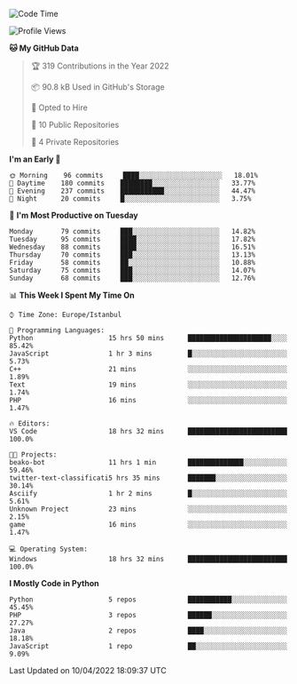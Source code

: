 <!--START_SECTION:waka-->
![Code Time](http://img.shields.io/badge/Code%20Time-146%20hrs%2033%20mins-blue)

![Profile Views](http://img.shields.io/badge/Profile%20Views-6-blue)

**🐱 My GitHub Data** 

> 🏆 319 Contributions in the Year 2022
 > 
> 📦 90.8 kB Used in GitHub's Storage 
 > 
> 💼 Opted to Hire
 > 
> 📜 10 Public Repositories 
 > 
> 🔑 4 Private Repositories  
 > 
**I'm an Early 🐤** 

```text
🌞 Morning    96 commits     ████░░░░░░░░░░░░░░░░░░░░░   18.01% 
🌆 Daytime    180 commits    ████████░░░░░░░░░░░░░░░░░   33.77% 
🌃 Evening    237 commits    ███████████░░░░░░░░░░░░░░   44.47% 
🌙 Night      20 commits     █░░░░░░░░░░░░░░░░░░░░░░░░   3.75%

```
📅 **I'm Most Productive on Tuesday** 

```text
Monday       79 commits     ███░░░░░░░░░░░░░░░░░░░░░░   14.82% 
Tuesday      95 commits     ████░░░░░░░░░░░░░░░░░░░░░   17.82% 
Wednesday    88 commits     ████░░░░░░░░░░░░░░░░░░░░░   16.51% 
Thursday     70 commits     ███░░░░░░░░░░░░░░░░░░░░░░   13.13% 
Friday       58 commits     ██░░░░░░░░░░░░░░░░░░░░░░░   10.88% 
Saturday     75 commits     ███░░░░░░░░░░░░░░░░░░░░░░   14.07% 
Sunday       68 commits     ███░░░░░░░░░░░░░░░░░░░░░░   12.76%

```


📊 **This Week I Spent My Time On** 

```text
⌚︎ Time Zone: Europe/Istanbul

💬 Programming Languages: 
Python                   15 hrs 50 mins      █████████████████████░░░░   85.42% 
JavaScript               1 hr 3 mins         █░░░░░░░░░░░░░░░░░░░░░░░░   5.73% 
C++                      21 mins             ░░░░░░░░░░░░░░░░░░░░░░░░░   1.89% 
Text                     19 mins             ░░░░░░░░░░░░░░░░░░░░░░░░░   1.74% 
PHP                      16 mins             ░░░░░░░░░░░░░░░░░░░░░░░░░   1.47%

🔥 Editors: 
VS Code                  18 hrs 32 mins      █████████████████████████   100.0%

🐱‍💻 Projects: 
beako-bot                11 hrs 1 min        ██████████████░░░░░░░░░░░   59.46% 
twitter-text-classificati5 hrs 35 mins       ███████░░░░░░░░░░░░░░░░░░   30.14% 
Asciify                  1 hr 2 mins         █░░░░░░░░░░░░░░░░░░░░░░░░   5.61% 
Unknown Project          23 mins             ░░░░░░░░░░░░░░░░░░░░░░░░░   2.15% 
game                     16 mins             ░░░░░░░░░░░░░░░░░░░░░░░░░   1.47%

💻 Operating System: 
Windows                  18 hrs 32 mins      █████████████████████████   100.0%

```

**I Mostly Code in Python** 

```text
Python                   5 repos             ███████████░░░░░░░░░░░░░░   45.45% 
PHP                      3 repos             ██████░░░░░░░░░░░░░░░░░░░   27.27% 
Java                     2 repos             ████░░░░░░░░░░░░░░░░░░░░░   18.18% 
JavaScript               1 repo              ██░░░░░░░░░░░░░░░░░░░░░░░   9.09%

```



 Last Updated on 10/04/2022 18:09:37 UTC
<!--END_SECTION:waka-->

<!--
**3nws/3nws** is a ✨ _special_ ✨ repository because its `README.md` (this file) appears on your GitHub profile.

Here are some ideas to get you started:

- 🔭 I’m currently working on ...
- 🌱 I’m currently learning ...
- 👯 I’m looking to collaborate on ...
- 🤔 I’m looking for help with ...
- 💬 Ask me about ...
- 📫 How to reach me: ...
- 😄 Pronouns: ...
- ⚡ Fun fact: ...
-->
